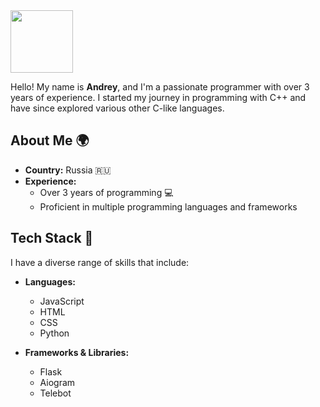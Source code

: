 <img src="https://user-images.githubusercontent.com/74038190/212257472-08e52665-c503-4bd9-aa20-f5a4dae769b5.gif" width="100">

Hello! My name is **Andrey**, and I'm a passionate programmer with over 3 years of experience. I started my journey in programming with C++ and have since explored various other C-like languages.

## About Me 🌍

- **Country:** Russia 🇷🇺
- **Experience:** 
  - Over 3 years of programming 💻
  - Proficient in multiple programming languages and frameworks

## Tech Stack 💪

I have a diverse range of skills that include:

- **Languages:** 
  - JavaScript
  - HTML
  - CSS
  - Python

- **Frameworks & Libraries:**
  - Flask
  - Aiogram
  - Telebot

